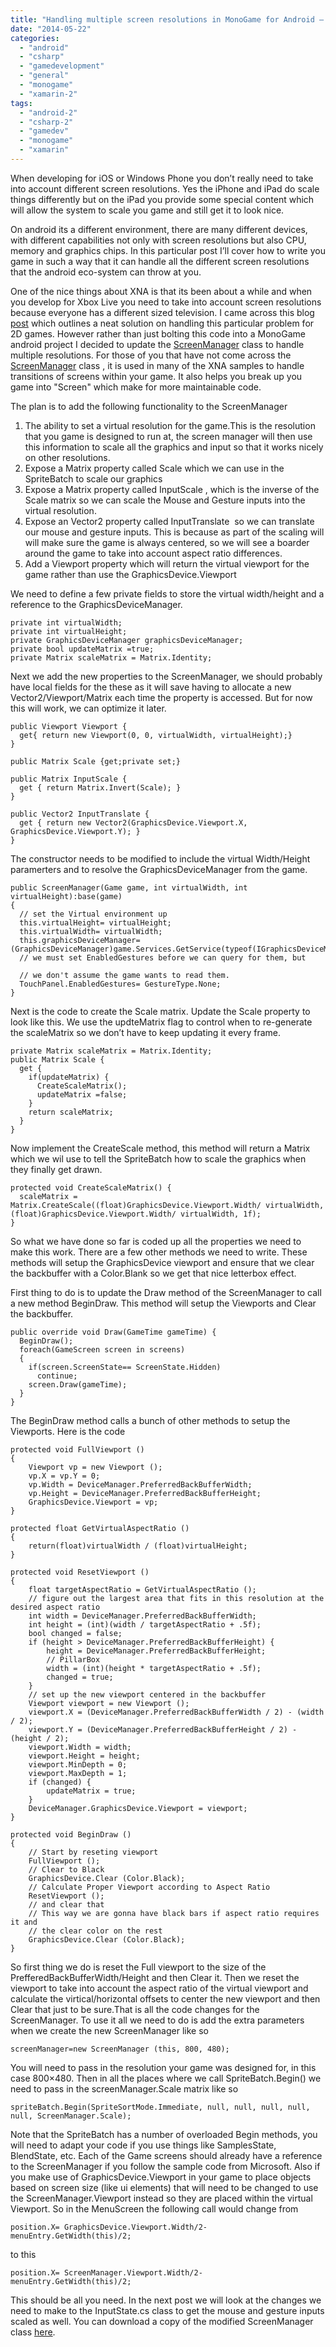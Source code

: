 ```yaml
---
title: "Handling multiple screen resolutions in MonoGame for Android – Part 1"
date: "2014-05-22"
categories: 
  - "android"
  - "csharp"
  - "gamedevelopment"
  - "general"
  - "monogame"
  - "xamarin-2"
tags: 
  - "android-2"
  - "csharp-2"
  - "gamedev"
  - "monogame"
  - "xamarin"
---
```


When developing for iOS or Windows Phone you don’t really need to take into account different screen resolutions. Yes the iPhone and iPad do scale things differently but on the iPad you provide some special content which will allow the system to scale you game and still get it to look nice.

On android its a different environment, there are many different devices, with different capabilities not only with screen resolutions but also CPU, memory and graphics chips. In this particular post I’ll cover how to write you game in such a way that it can handle all the different screen resolutions that the android eco-system can throw at you.

One of the nice things about XNA is that its been about a while and when you develop for Xbox Live you need to take into account screen resolutions because everyone has a different sized television. I came across this blog [post](http://www.david-amador.com/2010/03/xna-2d-independent-resolution-rendering/) which outlines a neat solution on handling this particular problem for 2D games. However rather than just bolting this code into a MonoGame android project I decided to update the [ScreenManager](http://create.msdn.com/en-US/education/catalog/sample/game_state_management) class to handle multiple resolutions. For those of you that have not come across the [ScreenManager](http://create.msdn.com/en-US/education/catalog/sample/game_state_management) class , it is used in many of the XNA samples to handle transitions of screens within your game. It also helps you break up you game into "Screen" which make for more maintainable code.

The plan is to add the following functionality to the ScreenManager

1. The ability to set a virtual resolution for the game.This is the resolution that you game is designed to run at, the screen manager will then use this information to scale all the graphics and input so that it works nicely on other resolutions.
2. Expose a Matrix property called Scale which we can use in the SpriteBatch to scale our graphics
3. Expose a Matrix property called InputScale , which is the inverse of the Scale matrix so we can scale the Mouse and Gesture inputs into the virtual resolution.
4. Expose an Vector2 property called InputTranslate  so we can translate our mouse and gesture inputs. This is because as part of the scaling will will make sure the game is always centered, so we will see a boarder around the game to take into account aspect ratio differences.
5. Add a Viewport property which will return the virtual viewport for the game rather than use the GraphicsDevice.Viewport

We need to define a few private fields to store the virtual width/height and a reference to the GraphicsDeviceManager.

```
private int virtualWidth;
private int virtualHeight;
private GraphicsDeviceManager graphicsDeviceManager;
private bool updateMatrix =true;
private Matrix scaleMatrix = Matrix.Identity;

```

Next we add the new properties to the ScreenManager, we should probably have local fields for the these as it will save having to allocate a new Vector2/Viewport/Matrix each time the property is accessed. But for now this will work, we can optimize it later.

```
public Viewport Viewport {
  get{ return new Viewport(0, 0, virtualWidth, virtualHeight);}
}

public Matrix Scale {get;private set;}

public Matrix InputScale {
  get { return Matrix.Invert(Scale); }
}

public Vector2 InputTranslate {
  get { return new Vector2(GraphicsDevice.Viewport.X, GraphicsDevice.Viewport.Y); }
}
```

The constructor needs to be modified to include the virtual Width/Height paramerters and to resolve the GraphicsDeviceManager from the game.

```
public ScreenManager(Game game, int virtualWidth, int virtualHeight):base(game)
{
  // set the Virtual environment up
  this.virtualHeight= virtualHeight;
  this.virtualWidth= virtualWidth;
  this.graphicsDeviceManager=(GraphicsDeviceManager)game.Services.GetService(typeof(IGraphicsDeviceManager));
  // we must set EnabledGestures before we can query for them, but

  // we don't assume the game wants to read them.
  TouchPanel.EnabledGestures= GestureType.None;
}
```

Next is the code to create the Scale matrix. Update the Scale property to look like this. We use the updteMatrix flag to control when to re-generate the scaleMatrix so we don’t have to keep updating it every frame.

```
private Matrix scaleMatrix = Matrix.Identity;
public Matrix Scale { 
  get {
    if(updateMatrix) {
      CreateScaleMatrix();
      updateMatrix =false;
    }
    return scaleMatrix;
  }
}

```

Now implement the CreateScale method, this method will return a Matrix which we wil use to tell the SpriteBatch how to scale the graphics when they finally get drawn.

```
protected void CreateScaleMatrix() {
  scaleMatrix = Matrix.CreateScale((float)GraphicsDevice.Viewport.Width/ virtualWidth, (float)GraphicsDevice.Viewport.Width/ virtualWidth, 1f);
}

```

So what we have done so far is coded up all the properties we need to make this work. There are a few other methods we need to write. These methods will setup the GraphicsDevice viewport and ensure that we clear the backbuffer with a Color.Blank so we get that nice letterbox effect.

First thing to do is to update the Draw method of the ScreenManager to call a new method BeginDraw. This method will setup the Viewports and Clear the backbuffer.

```
public override void Draw(GameTime gameTime) {
  BeginDraw();
  foreach(GameScreen screen in screens)
  {
    if(screen.ScreenState== ScreenState.Hidden)
      continue;
    screen.Draw(gameTime);
  }
}

```

The BeginDraw method calls a bunch of other methods to setup the Viewports. Here is the code

```
protected void FullViewport ()
{ 
	Viewport vp = new Viewport (); 
	vp.X = vp.Y = 0; 
	vp.Width = DeviceManager.PreferredBackBufferWidth;
	vp.Height = DeviceManager.PreferredBackBufferHeight;
	GraphicsDevice.Viewport = vp;   
}

protected float GetVirtualAspectRatio ()
{
	return(float)virtualWidth / (float)virtualHeight;   
}

protected void ResetViewport ()
{
	float targetAspectRatio = GetVirtualAspectRatio ();   
	// figure out the largest area that fits in this resolution at the desired aspect ratio     
	int width = DeviceManager.PreferredBackBufferWidth;   
	int height = (int)(width / targetAspectRatio + .5f);   
	bool changed = false;     
	if (height > DeviceManager.PreferredBackBufferHeight) { 
		height = DeviceManager.PreferredBackBufferHeight;   
		// PillarBox 
		width = (int)(height * targetAspectRatio + .5f);
		changed = true;   
	}     
	// set up the new viewport centered in the backbuffer 
	Viewport viewport = new Viewport ();   
	viewport.X = (DeviceManager.PreferredBackBufferWidth / 2) - (width / 2); 
	viewport.Y = (DeviceManager.PreferredBackBufferHeight / 2) - (height / 2); 
	viewport.Width = width; 
	viewport.Height = height; 
	viewport.MinDepth = 0; 
	viewport.MaxDepth = 1;     	
	if (changed) {
		updateMatrix = true;
	}   
	DeviceManager.GraphicsDevice.Viewport = viewport;   
}

protected void BeginDraw ()
{   
	// Start by reseting viewport 
	FullViewport ();   
	// Clear to Black 
	GraphicsDevice.Clear (Color.Black);   
	// Calculate Proper Viewport according to Aspect Ratio 
	ResetViewport ();   
	// and clear that    
	// This way we are gonna have black bars if aspect ratio requires it and     
	// the clear color on the rest 
	GraphicsDevice.Clear (Color.Black);   
}

```

So first thing we do is reset the Full viewport to the size of the PrefferedBackBufferWidth/Height and then Clear it. Then we reset the viewport to take into account the aspect ratio of the virtual viewport and calculate the virtical/horizontal offsets to center the new viewport and then Clear that just to be sure.That is all the code changes for the ScreenManager. To use it all we need to do is add the extra parameters when we create the new ScreenManager like so

```
screenManager=new ScreenManager (this, 800, 480);

```

You will need to pass in the resolution your game was designed for, in this case 800×480. Then in all the places where we call SpriteBatch.Begin() we need to pass in the screenManager.Scale matrix like so

```
spriteBatch.Begin(SpriteSortMode.Immediate, null, null, null, null, null, ScreenManager.Scale);

```

Note that the SpriteBatch has a number of overloaded Begin methods, you will need to adapt your code if you use things like SamplesState, BlendState, etc. Each of the Game screens should already have a reference to the ScreenManager if you follow the sample code from Microsoft. Also if you make use of GraphicsDevice.Viewport in your game to place objects based on screen size (like ui elements) that will need to be changed to use the ScreenManager.Viewport instead so they are placed within the virtual Viewport. So in the MenuScreen the following call would change from

```
position.X= GraphicsDevice.Viewport.Width/2- menuEntry.GetWidth(this)/2; 

```

to this

```
position.X= ScreenManager.Viewport.Width/2- menuEntry.GetWidth(this)/2;

```

This should be all you need. In the next post we will look at the changes we need to make to the InputState.cs class to get the mouse and gesture inputs scaled as well. You can download a copy of the modified ScreenManager class [here](http://www.infinitespace-studios.co.uk/code/ScreenManager.cs).
